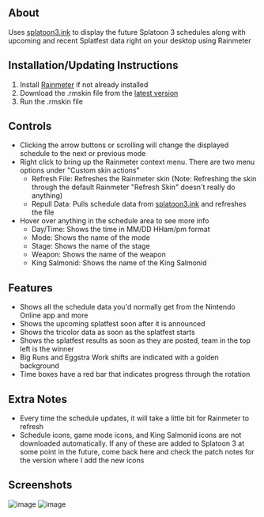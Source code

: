 ## About
Uses [splatoon3.ink](https://splatoon3.ink/) to display the future Splatoon 3 schedules along with upcoming and recent Splatfest data right on your desktop using Rainmeter

## Installation/Updating Instructions
1. Install [Rainmeter](https://www.rainmeter.net/) if not already installed
2. Download the .rmskin file from the [latest version](https://github.com/LightspeedLazer/Splatoon-3-Rotation-Display/releases/latest)
3. Run the .rmskin file

## Controls
* Clicking the arrow buttons or scrolling will change the displayed schedule to the next or previous mode
* Right click to bring up the Rainmeter context menu. There are two menu options under "Custom skin actions"
  * Refresh File: Refreshes the Rainmeter skin (Note: Refreshing the skin through the default Rainmeter "Refresh Skin" doesn't really do anything)
  * Repull Data: Pulls schedule data from [splatoon3.ink](https://splatoon3.ink/) and refreshes the file
* Hover over anything in the schedule area to see more info
  * Day/Time: Shows the time in MM/DD HHam/pm format
  * Mode: Shows the name of the mode
  * Stage: Shows the name of the stage
  * Weapon: Shows the name of the weapon
  * King Salmonid: Shows the name of the King Salmonid

## Features
* Shows all the schedule data you'd normally get from the Nintendo Online app and more
* Shows the upcoming splatfest soon after it is announced
* Shows the tricolor data as soon as the splatfest starts
* Shows the splatfest results as soon as they are posted, team in the top left is the winner
* Big Runs and Eggstra Work shifts are indicated with a golden background
* Time boxes have a red bar that indicates progress through the rotation

## Extra Notes
* Every time the schedule updates, it will take a little bit for Rainmeter to refresh
* Schedule icons, game mode icons, and King Salmonid icons are not downloaded automatically. If any of these are added to Splatoon 3 at some point in the future, come back here and check the patch notes for the version where I add the new icons

## Screenshots

![image](https://github.com/LightspeedLazer/Splatoon-3-Rotation-Display/assets/45500440/c9e2dfc8-e93c-40f3-8b4f-b7fa0b91ee79)
![image](https://github.com/LightspeedLazer/Splatoon-3-Rotation-Display/assets/45500440/ed141830-ff6b-4404-9eec-0a1b027cbb05)
